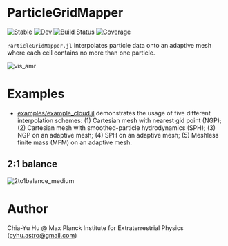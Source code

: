 # ParticleGridMapper

[![Stable](https://img.shields.io/badge/docs-stable-blue.svg)](https://huchiayu.github.io/ParticleGridMapper.jl/stable)
[![Dev](https://img.shields.io/badge/docs-dev-blue.svg)](https://huchiayu.github.io/ParticleGridMapper.jl/dev)
[![Build Status](https://github.com/huchiayu/ParticleGridMapper.jl/workflows/CI/badge.svg)](https://github.com/huchiayu/ParticleGridMapper.jl/actions)
[![Coverage](https://codecov.io/gh/huchiayu/ParticleGridMapper.jl/branch/master/graph/badge.svg)](https://codecov.io/gh/huchiayu/ParticleGridMapper.jl)


```ParticleGridMapper.jl``` interpolates particle data onto an adaptive mesh where each cell contains no more than one particle.

![vis_amr](https://user-images.githubusercontent.com/23061774/137218103-79a368f5-1de1-42a0-836a-3530e2a03ffa.png)


# Examples

 - [examples/example_cloud.jl](https://github.com/huchiayu/ParticleGridMapper.jl/blob/master/examples/example_cloud.jl) demonstrates the usage of five different interpolation schemes: (1) Cartesian mesh with nearest gid point (NGP); (2) Cartesian mesh with smoothed-particle hydrodynamics (SPH); (3) NGP on an adaptive mesh; (4) SPH on an adaptive mesh; (5) Meshless finite mass (MFM) on an adaptive mesh.

## 2:1 balance
![2to1balance_medium](https://user-images.githubusercontent.com/23061774/137220920-c9c07570-d658-4fb8-b34c-2c305196c67b.gif)


# Author
Chia-Yu Hu @ Max Planck Institute for Extraterrestrial Physics 
(cyhu.astro@gmail.com)
